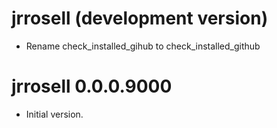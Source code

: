 # jrrosell (development version)

* Rename check_installed_gihub to check_installed_github

# jrrosell 0.0.0.9000

* Initial version.
